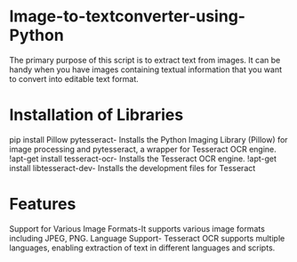 # Image-to-textconverter-using-Python
The primary purpose of this script is to extract text from images. It can be handy when you have images containing textual information that you want to convert into editable text format.
# Installation of Libraries
pip install Pillow pytesseract- Installs the Python Imaging Library (Pillow) for image processing and pytesseract, a wrapper for Tesseract OCR engine.
!apt-get install tesseract-ocr- Installs the Tesseract OCR engine.
!apt-get install libtesseract-dev- Installs the development files for Tesseract
# Features
Support for Various Image Formats-It supports various image formats including JPEG, PNG.
Language Support- Tesseract OCR supports multiple languages, enabling extraction of text in different languages and scripts.
